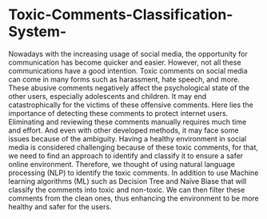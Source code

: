 # Toxic-Comments-Classification-System-
Nowadays with the increasing usage of social media, the opportunity for communication has become 
quicker and easier. However, not all these communications have a good intention. Toxic comments on social 
media can come in many forms such as harassment, hate speech, and more. These abusive comments 
negatively affect the psychological state of the other users, especially adolescents and children. It may end 
catastrophically for the victims of these offensive comments. Here lies the importance of detecting these 
comments to protect internet users. Eliminating and reviewing these comments manually requires much time 
and effort. And even with other developed methods, it may face some issues because of the ambiguity. Having 
a healthy environment in social media is considered challenging because of these toxic comments, for that, 
we need to find an approach to identify and classify it to ensure a safer online environment. Therefore, we 
thought of using natural language processing (NLP) to identify the toxic comments. In addition to use Machine 
learning algorithms (ML) such as Decision Tree and Naïve Biase that will classify the comments into toxic 
and non-toxic. We can then filter these comments from the clean ones, thus enhancing the environment to be 
more healthy and safer for the users.

